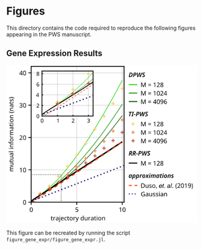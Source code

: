 # Figures

This directory contains the code required to reproduce the following figures appearing in the PWS manuscript.

## Gene Expression Results

![Figure Gene Expression Results](./figure_gene_expr/gene-expr-figure.svg)

This figure can be recreated by running the script `figure_gene_expr/figure_gene_expr.jl`.